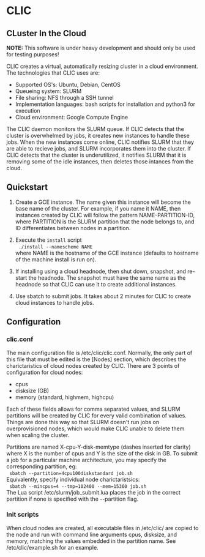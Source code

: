 # CLIC
## CLuster In the Cloud

__NOTE:__ This software is under heavy development and should only be used for testing purposes!

CLIC creates a virtual, automatically resizing cluster in a cloud environment. The technologies that CLIC uses are:
  * Supported OS's: Ubuntu, Debian, CentOS
  * Queueing system: SLURM
  * File sharing: NFS through a SSH tunnel
  * Implementation languages: bash scripts for installation and python3 for execution
  * Cloud environment: Google Compute Engine

The CLIC daemon monitors the SLURM queue. If CLIC detects that the cluster is overwhelmed by jobs, it creates new instances to handle these jobs. When the new instances come online, CLIC notifies SLURM that they are able to recieve jobs, and SLURM incorporates them into the cluster. If CLIC detects that the cluster is underutilized, it notifies SLURM that it is removing some of the idle instances, then deletes those intances from the cloud.

## Quickstart

1. Create a GCE instance. The name given this instance will become the base name of the cluster. For example, if you name it NAME, then instances created by CLIC will follow the pattern NAME-PARTITION-ID, where PARTITION is the SLURM partition that the node belongs to, and ID differentiates between nodes in a partition.

2. Execute the `install` script  
&nbsp;&nbsp;`./install --namescheme NAME`  
where NAME is the hostname of the GCE instance (defaults to hostname of the machine install is run on).

3. If installing using a cloud headnode, then shut down, snapshot, and re-start the headnode. The snapshot must have the same name as the headnode so that CLIC can use it to create additional instances.

4. Use sbatch to submit jobs. It takes about 2 minutes for CLIC to create cloud instances to handle jobs.

## Configuration
### clic.conf

The main configuration file is /etc/clic/clic.conf. Normally, the only part of this file that must be edited is the [Nodes] section, which describes the charictaristics of cloud nodes created by CLIC. There are 3 points of configuration for cloud nodes:
  * cpus
  * disksize (GB)
  * memory (standard, highmem, highcpu)

Each of these fields allows for comma separated values, and SLURM partitions will be created by CLIC for every valid combination of values. Things are done this way so that SLURM doesn't run jobs on overprovisioned nodes, which would make CLIC unable to delete them when scaling the cluster.

Partitions are named X-cpu-Y-disk-memtype (dashes inserted for clarity) where X is the number of cpus and Y is the size of the disk in GB. To submit a job for a particular machine architecture, you may specify the corresponding partition, eg:  
&nbsp;&nbsp;`sbatch --partition=4cpu100diskstandard job.sh`  
Equivalently, specify individual node charictaristsics:  
&nbsp;&nbsp;`sbatch --mincpus=4 --tmp=102400 --mem=15360 job.sh`  
The Lua script /etc/slurm/job\_submit.lua places the job in the correct partition if none is specified with the --partition flag.

### Init scripts

When cloud nodes are created, all executable files in /etc/clic/ are copied to the node and run with command line arguments cpus, disksize, and memory, matching the values embedded in the partition name. See /etc/clic/example.sh for an example.

